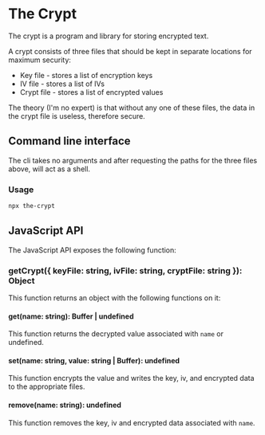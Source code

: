 # The Crypt
The crypt is a program and library for storing encrypted text.

A crypt consists of three files that should be kept in separate locations for maximum security:

- Key file - stores a list of encryption keys
- IV file - stores a list of IVs
- Crypt file - stores a list of encrypted values

The theory (I'm no expert) is that without any one of these files, the data in the crypt file is useless, therefore secure.

## Command line interface
The cli takes no arguments and after requesting the paths for the three files above, will act as a shell.

### Usage
```bash
npx the-crypt
```

## JavaScript API
The JavaScript API exposes the following function:

### getCrypt({ keyFile: string, ivFile: string, cryptFile: string }): Object
This function returns an object with the following functions on it:

#### get(name: string): Buffer | undefined
This function returns the decrypted value associated with ```name``` or undefined.

#### set(name: string, value: string | Buffer): undefined
This function encrypts the value and writes the key, iv, and encrypted data to the appropriate files.

#### remove(name: string): undefined
This function removes the key, iv and encrypted data associated with ```name```.
